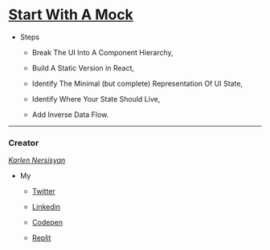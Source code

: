 # [Start With A Mock](https://reactjs.org/docs/thinking-in-react.html)

* Steps

    * Break The UI Into A Component Hierarchy, 

    * Build A Static Version in React, 

    * Identify The Minimal (but complete)           Representation Of UI State,

    * Identify Where Your State Should Live,

    * Add Inverse Data Flow.

---

### Creator

_[Karlen Nersisyan](https://www.facebook.com/karlen.nersisyan.1999/)_

- My

  - [Twitter](https://twitter.com/nersisyan_karl)

  - [Linkedin](https://www.linkedin.com/in/karlen-nersisyan/)

  - [Codepen](https://codepen.io/karlennersisyan/)

  - [Replit](https://replit.com/@KarlenNersisyan)
